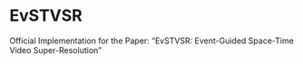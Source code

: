 # EvSTVSR
Official Implementation for the Paper: “EvSTVSR: Event-Guided Space-Time Video Super-Resolution”
